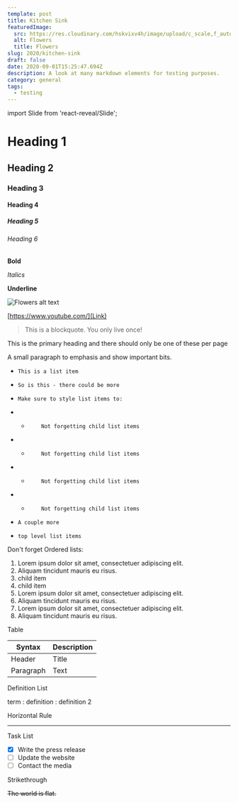 ```yaml
---
template: post
title: Kitchen Sink
featuredImage:
  src: https://res.cloudinary.com/hskvixv4h/image/upload/c_scale,f_auto,q_auto,w_1000/v1596573456/sample.jpg
  alt: Flowers
  title: Flowers
slug: 2020/kitchen-sink
draft: false
date: 2020-09-01T15:25:47.694Z
description: A look at many markdown elements for testing purposes.
category: general
tags:
  - testing
---
```

import Slide from 'react-reveal/Slide';

# Heading 1

## Heading 2

### Heading 3

#### Heading 4

##### Heading 5

###### Heading 6

**Bold**

*Italics*

**Underline**

<div>

![Flowers alt text](https://res.cloudinary.com/hskvixv4h/image/upload/c_scale,f_auto,q_auto,w_2000/v1596573456/sample.jpg "Flowers in the summer")

</div>

[https://www.youtube.com/](Link)


<Slide left>

> This is a blockquote. You only live once!

</Slide>

This is the primary heading and there should only be one of these per page

A small paragraph to emphasis and show important bits.

* ```
  This is a list item
  ```
* ```
  So is this - there could be more
  ```
* ```
  Make sure to style list items to:
  ```
* * ```
        Not forgetting child list items
    ```
* * ```
        Not forgetting child list items
    ```
* * ```
        Not forgetting child list items
    ```
* * ```
        Not forgetting child list items
    ```
* ```
  A couple more
  ```
* ```
  top level list items
  ```

Don't forget Ordered lists:

1. Lorem ipsum dolor sit amet, consectetuer adipiscing elit.
2. Aliquam tincidunt mauris eu risus.
3. child item
4. child item
5. Lorem ipsum dolor sit amet, consectetuer adipiscing elit.
6. Aliquam tincidunt mauris eu risus.
7. Lorem ipsum dolor sit amet, consectetuer adipiscing elit.
8. Aliquam tincidunt mauris eu risus.

Table

| Syntax | Description |
| ----------- | ----------- |
| Header | Title |
| Paragraph | Text | 

Definition List

term
: definition 
: definition 2

Horizontal Rule

---

Task List

- [x] Write the press release
- [ ] Update the website
- [ ] Contact the media 

Strikethrough

~~The world is flat.~~


